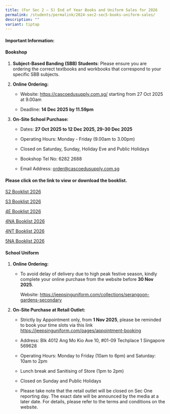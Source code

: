 ```yaml
---
title: (For Sec 2 – 5) End of Year Books and Uniform Sales for 2026
permalink: /students/permalink/2024-sec2-sec5-books-uniform-sales/
description: ""
variant: tiptap
---
```

<h4><strong>Important Information:</strong></h4>
<h4>Bookshop</h4>
<ol data-tight="true" class="tight">
<li>
<p><strong>Subject-Based Banding (SBB) Students</strong>: Please ensure you
are ordering the correct textbooks and workbooks that correspond to your
specific SBB subjects.</p>
</li>
<li>
<p><strong>Online Ordering:</strong>
</p>
<ul data-tight="true" class="tight">
<li>
<p>Website: <a href="https://cascoedusupply.com.sg/" rel="noopener noreferrer nofollow" target="_blank">https://cascoedusupply.com.sg/</a> starting
from 27 Oct 2025 at 9.00am</p>
</li>
<li>
<p>Deadline: <strong>14 Dec 2025 by 11.59pm</strong>
</p>
</li>
</ul>
</li>
<li>
<p><strong>On-Site School Purchase:</strong>
</p>
<ul data-tight="true" class="tight">
<li>
<p>Dates: <strong>27 Oct 2025 to 12 Dec 2025, 29-30 Dec 2025</strong>
</p>
</li>
<li>
<p>Operating Hours: Monday - Friday (9.00am to 3.00pm)</p>
</li>
<li>
<p>Closed on Saturday, Sunday, Holiday Eve and Public Holidays</p>
</li>
<li>
<p>Bookshop Tel No: 6282 2688</p>
</li>
<li>
<p>Email Address: <a href="mailto:order@cascoedusupply.com.sg" rel="noopener noreferrer nofollow" target="_blank">order@cascoedusupply.com.sg</a>
</p>
</li>
</ul>
</li>
</ol>
<p></p>
<h4>Please click on the link to view or download the booklist.</h4>
<p><a href="/files/SGS_2026_Sec_2_Booklist.pdf" rel="noopener nofollow" target="_blank">S2 Booklist 2026</a>
</p>
<p><a href="/files/SGS_2026_Sec_3_Booklist.pdf" rel="noopener nofollow" target="_blank">S3 Booklist 2026</a>
</p>
<p><a href="/files/SGS_2026_Sec_4E_Booklist.pdf" rel="noopener nofollow" target="_blank">4E Booklist 2026</a>
</p>
<p><a href="/files/SGS_2026_Sec_4NA_Booklist.pdf" rel="noopener nofollow" target="_blank">4NA Booklist 2026</a>
</p>
<p><a href="/files/SGS_2026_Sec_4NT_Booklist.pdf" rel="noopener nofollow" target="_blank">4NT Booklist 2026</a>
</p>
<p><a href="/files/SGS_2026_Sec_5NA_Booklist.pdf" rel="noopener nofollow" target="_blank">5NA Booklist 2026</a>
</p>
<p></p>
<h4>School Uniform</h4>
<ol data-tight="true" class="tight">
<li>
<p><strong>Online Ordering:</strong>
</p>
<ul data-tight="true" class="tight">
<li>
<p>To avoid delay of delivery due to high peak festive season, kindly complete
your online purchase from the website before <strong>30 Nov 2025</strong>.</p>
<p>Website: <a href="https://jeepsinguniform.com/collections/serangoon-gardens-secondary" rel="noopener noreferrer nofollow" target="_blank">https://jeepsinguniform.com/collections/serangoon-gardens-secondary</a>
</p>
</li>
</ul>
</li>
<li>
<p><strong>On-Site Purchase at Retail Outlet:</strong>
</p>
<ul data-tight="true" class="tight">
<li>
<p>Strictly by Appointment only, from <strong>1 Nov 2025</strong>, please
be reminded to book your time slots via this link <a href="https://jeepsinguniform.com/pages/appointment-booking" rel="noopener noreferrer nofollow" target="_blank">https://jeepsinguniform.com/pages/appointment-booking</a>
</p>
</li>
<li>
<p>Address: Blk 4012 Ang Mo Kio Ave 10, #01-09 Techplace 1 Singapore 569628</p>
</li>
<li>
<p>Operating Hours: Monday to Friday (10am to 6pm) and Saturday: 10am to
2pm</p>
</li>
<li>
<p>Lunch break and Sanitising of Store (1pm to 2pm)</p>
</li>
<li>
<p>Closed on Sunday and Public Holidays</p>
</li>
<li>
<p>Please take note that the retail outlet will be closed on Sec One reporting
day. The exact date will be announced by the media at a later date. For
details, please refer to the terms and conditions on the website.</p>
</li>
</ul>
</li>
</ol>
<p></p>